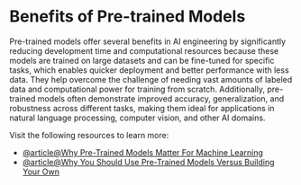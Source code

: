 # Benefits of Pre-trained Models

Pre-trained models offer several benefits in AI engineering by significantly reducing development time and computational resources because these models are trained on large datasets and can be fine-tuned for specific tasks, which enables quicker deployment and better performance with less data. They help overcome the challenge of needing vast amounts of labeled data and computational power for training from scratch. Additionally, pre-trained models often demonstrate improved accuracy, generalization, and robustness across different tasks, making them ideal for applications in natural language processing, computer vision, and other AI domains.

Visit the following resources to learn more:

- [@article@Why Pre-Trained Models Matter For Machine Learning](https://www.ahead.com/resources/why-pre-trained-models-matter-for-machine-learning/)
- [@article@Why You Should Use Pre-Trained Models Versus Building Your Own](https://cohere.com/blog/pre-trained-vs-in-house-nlp-models)